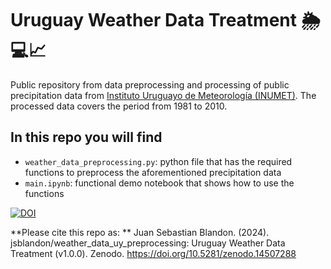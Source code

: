 # Uruguay Weather Data Treatment 🌦️💻📈
Public repository from data preprocessing and processing of public precipitation data  from [Instituto Uruguayo de Meteorología (INUMET)](https://www.inumet.gub.uy/). The processed data covers the period from 1981 to 2010.

## In this repo you will find
* `weather_data_preprocessing.py`: python file that has the required functions to preprocess the aforementioned precipitation data
* `main.ipynb`: functional demo notebook that shows how to use the functions

[![DOI](https://zenodo.org/badge/DOI/10.5281/zenodo.14507288.svg)](https://doi.org/10.5281/zenodo.14507288)

**Please cite this repo as: ** Juan Sebastian Blandon. (2024). jsblandon/weather_data_uy_preprocessing: Uruguay Weather Data Treatment (v1.0.0). Zenodo. https://doi.org/10.5281/zenodo.14507288
